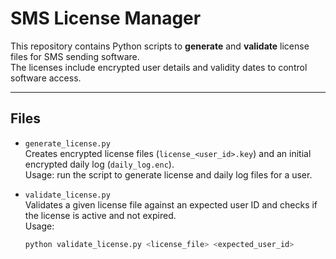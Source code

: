 # SMS License Manager

This repository contains Python scripts to **generate** and **validate** license files for SMS sending software.  
The licenses include encrypted user details and validity dates to control software access.

---

## Files

- `generate_license.py`  
  Creates encrypted license files (`license_<user_id>.key`) and an initial encrypted daily log (`daily_log.enc`).  
  Usage: run the script to generate license and daily log files for a user.

- `validate_license.py`  
  Validates a given license file against an expected user ID and checks if the license is active and not expired.  
  Usage:  
  ```bash
  python validate_license.py <license_file> <expected_user_id>
